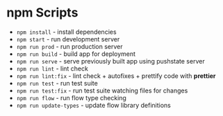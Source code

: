 # npm Scripts

- `npm install` - install dependencies
- `npm start` - run development server
- `npm run prod` - run production server
- `npm run build` - build app for deployment
- `npm run serve` - serve previously built app using pushstate server
- `npm run lint` - lint check
- `npm run lint:fix` - lint check + autofixes + prettify code with **prettier**
- `npm run test` - run test suite
- `npm run test:fix` - run test suite watching files for changes
- `npm run flow` - run flow type checking
- `npm run update-types` - update flow library definitions
